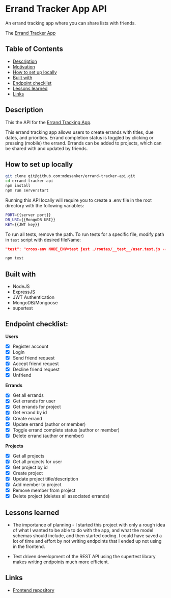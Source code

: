 # Errand Tracker App API

An errand tracking app where you can share lists with friends.

The [Errand Tracker App](https://mdesanker.github.io/errand-tracker-frontend)

## Table of Contents

- [Description](#Description)
- [Motivation](#Motivation)
- [How to set up locally](#How-to-set-up-locally)
- [Built with](#Built-with)
- [Endpoint checklist](#Endpoint-checklist)
- [Lessons learned](#Lessons-learned)
- [Links](#Links)

## Description

This the API for the [Errand Tracking App](https://github.com/mdesanker/errand-tracker-frontend).

This errand tracking app allows users to create errands with titles, due dates, and priorities. Errand completion status is toggled by clicking or pressing (mobile) the errand. Errands can be added to projects, which can be shared with and updated by friends.

## How to set up locally

```bash
git clone git@github.com:mdesanker/errand-tracker-api.git
cd errand-tracker-api
npm install
npm run serverstart
```

Running this API locally will require you to create a .env file in the root directory with the following variables:

```bash
PORT={{server port}}
DB_URI={{MongoDB URI}}
KEY={{JWT key}}
```

To run all tests, remove the path. To run tests for a specific file, modify path in `test` script with desired fileName:

```json
"test": "cross-env NODE_ENV=test jest ./routes/__test__/user.test.js --testTimeout=10000 --detectOpenHandles --forceExit",
```

```bash
npm test
```

## Built with

- NodeJS
- ExpressJS
- JWT Authentication
- MongoDB/Mongoose
- supertest

## Endpoint checklist:

**Users**

- [x] Register account
- [x] Login
- [x] Send friend request
- [x] Accept friend request
- [x] Decline friend request
- [x] Unfriend

**Errands**

- [x] Get all errands
- [x] Get errands for user
- [x] Get errands for project
- [x] Get errand by id
- [x] Create errand
- [x] Update errand (author or member)
- [x] Toggle errand complete status (author or member)
- [x] Delete errand (author or member)

**Projects**

- [x] Get all projects
- [x] Get all projects for user
- [x] Get project by id
- [x] Create project
- [x] Update project title/description
- [x] Add member to project
- [x] Remove member from project
- [x] Delete project (deletes all associated errands)

## Lessons learned

- The importance of planning - I started this project with only a rough idea of what I wanted to be able to do with the app, and what the model schemas should include, and then started coding. I could have saved a lot of time and effort by not writing endpoints that I ended up not using in the frontend.

- Test driven development of the REST API using the supertest library makes writing endpoints much more efficient.

## Links

- [Frontend repository](https://github.com/mdesanker/errand-tracker-frontend)
